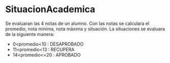 # SituacionAcademica
Se evaluaran las 4 notas de un alumno. Con las notas se calculara el promedio, nota minima, nota máxima y situación.
La situaciones se evaluara de la siguiente manera: 
  - 0<promedio<10 : DESAPROBADO
  - 11<promedio<13 : RECUPERA
  - 14<promedio<=20 : APROBADO
